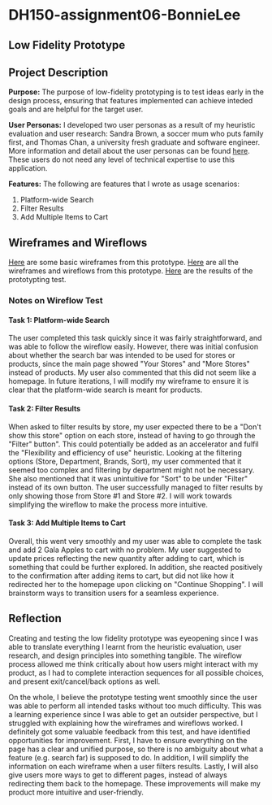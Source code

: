 # DH150-assignment06-BonnieLee

## Low Fidelity Prototype

## Project Description
**Purpose:** The purpose of low-fidelity prototyping is to test ideas early in the design process, ensuring that features implemented can achieve inteded goals and are helpful for the target user.

**User Personas:** I developed two user personas as a result of my heuristic evaluation and user research: Sandra Brown, a soccer mum who puts family first, and Thomas Chan, a university fresh graduate and software engineer. More information and detail about the user personas can be found [here](https://github.com/bonniebonnielee/DH150-BonnieLee/tree/main/assignment05). These users do not need any level of technical expertise to use this application. 

**Features:** The following are features that I wrote as usage scenarios:
1. Platform-wide Search
2. Filter Results
3. Add Multiple Items to Cart

## Wireframes and Wireflows
[Here](https://github.com/bonniebonnielee/DH150-BonnieLee/blob/main/assignment06/%5BDH%20150%20Assignment06%5D%20Wireframes.pdf) are some basic wireframes from this prototype.
[Here](https://github.com/bonniebonnielee/DH150-BonnieLee/blob/main/assignment06/%5BDH%20150%20Assignment06%5D%20Wireframes%20and%20Wireflows.pdf) are all the wireframes and wireflows from this prototype.
[Here](https://github.com/bonniebonnielee/DH150-BonnieLee/blob/main/assignment06/%5BDH%20150%20Assignment06%5D%20Wireframes%20Test.pdf) are the results of the prototypting test.

### Notes on Wireflow Test
#### Task 1: Platform-wide Search
The user completed this task quickly since it was fairly straightforward, and was able to follow the wireflow easily. However, there was initial confusion about whether the search bar was intended to be used for stores or products, since the main page showed "Your Stores" and "More Stores" instead of products. My user also commented that this did not seem like a homepage. In future iterations, I will modify my wireframe to ensure it is clear that the platform-wide search is meant for products. 

#### Task 2: Filter Results
When asked to filter results by store, my user expected there to be a "Don't show this store" option on each store, instead of having to go through the "Filter" button". This could potentially be added as an accelerator and fulfil the "Flexibility and efficiency of use" heuristic. Looking at the filtering options (Store, Department, Brands, Sort), my user commented that it seemed too complex and filtering by department might not be necessary. She also mentioned that it was unintuitive for "Sort" to be under "Filter" instead of its own button. The user successfully managed to filter results by only showing those from Store #1 and Store #2. I will work towards simplifying the wireflow to make the process more intuitive.

#### Task 3: Add Multiple Items to Cart
Overall, this went very smoothly and my user was able to complete the task and add 2 Gala Apples to cart with no problem. My user suggested to update prices reflecting the new quantity after adding to cart, which is something that could be further explored. In addition, she reacted positively to the confirmation after adding items to cart, but did not like how it redirected her to the homepage upon clicking on "Continue Shopping". I will brainstorm ways to transition users for a seamless experience.

## Reflection
Creating and testing the low fidelity prototype was eyeopening since I was able to translate everything I learnt from the heuristic evaluation, user research, and design principles into something tangible. The wireflow process allowed me think critically about how users might interact with my product, as I had to complete interaction sequences for all possible choices, and present exit/cancel/back options as well. 

On the whole, I believe the prototype testing went smoothly since the user was able to perform all intended tasks without too much difficulty. This was a learning experience since I was able to get an outsider perspective, but I struggled with explaining how the wireframes and wireflows worked. I definitely got some valuable feedback from this test, and have identified opportunities for improvement. First, I have to ensure everything on the page has a clear and unified purpose, so there is no ambiguity about what a feature (e.g. search far) is supposed to do. In addition, I will simplify the information on each wireframe when a user filters results. Lastly, I will also give users more ways to get to different pages, instead of always redirecting them back to the homepage. These improvements will make my product more intuitive and user-friendly.

